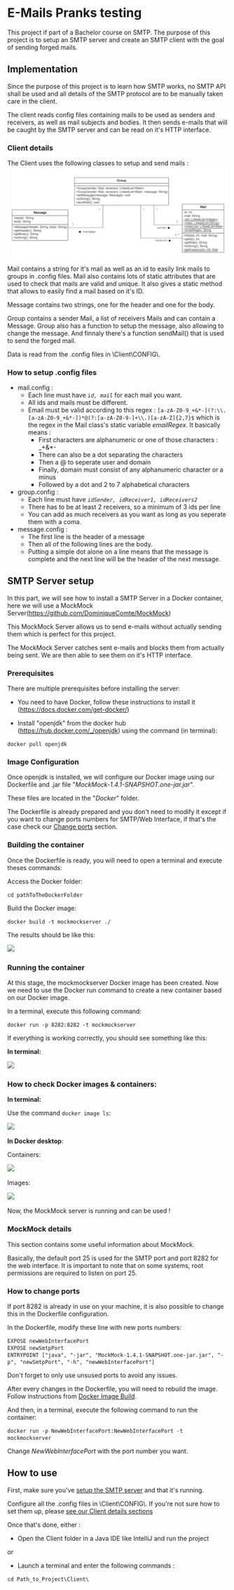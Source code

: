# E-Mails Pranks testing

This project if part of a Bachelor course on SMTP. The purpose of this project is to setup an SMTP server and create an SMTP client with the goal of sending forged mails.

## Implementation

Since the purpose of this project is to learn how SMTP works, no SMTP API shall be used and all details of the SMTP protocol are to be manually taken care in the client.

The client reads config files containing mails to be used as senders and receivers, as well as mail subjects and bodies. It then sends e-mails that will be caught by the SMTP server and can be read on it's HTTP interface.

### Client details

The Client uses the following classes to setup and send mails :
![class diagram](Client//class_diagram.png)

Mail contains a string for it's mail as well as an id to easily link mails to groups in .config files. Mail also contains lots of static attributes that are used to check that mails are valid and unique. It also gives a static method that allows to easily find a mail based on it's ID.

Message contains two strings, one for the header and one for the body.

Group contains a sender Mail, a list of receivers Mails and can contain a Message. Group also has a function to setup the message, also allowing to change the message. And finnaly there's a function sendMail() that is used to send the forged mail.

Data is read from the .config files in \\Client\\CONFIG\\.

### How to setup .config files

- mail.config :
    + Each line must have *```id, mail```* for each mail you want.
    + All ids and mails must be different.
    + Email must be valid according to this regex :
    ```[a-zA-Z0-9_+&*-](?:\\.[a-zA-Z0-9_+&*-])*@(?:[a-zA-Z0-9-]+\\.)[a-zA-Z]{2,7}$``` which is the regex in the Mail class's static variable *emailRegex*. It basically means :
        * First characters are alphanumeric or one of those characters : _+&*-
        * There can also be a dot separating the characters
        * Then a @ to seperate user and domain
        * Finally, domain must consist of any alphanumeric character or a minus
        * Followed by a dot and 2 to 7 alphabetical characters
- group.config :
    + Each line must have *```idSender, idReceiver1, idReceivers2```*
    + There has to be at least 2 receivers, so a minimum of 3 ids per line
    + You can add as much receivers as you want as long as you seperate them with a coma.
- message.config :
    + The first line is the header of a message
    + Then all of the following lines are the body.
    + Putting a simple dot alone on a line means that the message is complete and the next line will be the header of the next message.

## SMTP Server setup

In this part, we will see how to install a SMTP Server in a Docker container, here we will use a MockMock Server(https://github.com/DominiqueComte/MockMock)

This MockMock Server allows us to send e-mails without actually sending them which is perfect for this project.

The MockMock Server catches sent e-mails and blocks them from actually being sent. We are then able to see them on it's HTTP interface.

### Prerequisites
There are multiple prerequisites before installing the server:

- You need to have Docker, follow these instructions to install it (https://docs.docker.com/get-docker/)

- Install "openjdk" from the docker hub (https://hub.docker.com/_/openjdk) using the command (in terminal): 
```
docker pull openjdk
```

### Image Configuration

Once openjdk is installed, we will configure our Docker image using our Dockerfile and .jar file "*MockMock-1.4.1-SNAPSHOT.one-jar.jar*".

These files are located in the "*Docker*" folder.

The Dockerfile is already prepared and you don't need to modify it except if you want to change ports numbers for SMTP/Web Interface, if that's the case check our [Change ports](#how-to-change-ports) section.


### Building the container

Once the Dockerfile is ready, you will need to open a terminal and execute theses commands:

Access the Docker folder:
```
cd pathToTheDockerFolder
```

Build the Docker image:
```
docker build -t mockmockserver ./
```

The results should be like this:

 ![](https://i.imgur.com/ND3Cjeg.png)
 
### Running the container

At this stage, the mockmockserver Docker image has been created. Now we need to use the Docker run command to create a new container based on our Docker image.

In a terminal, execute this following command:
```
docker run -p 8282:8282 -t mockmockserver
```


If everything is working correctly, you should see something like this:

**In terminal:**

![](https://i.imgur.com/XoiFqJO.png)


### How to check Docker images & containers:

**In terminal:**

Use the command ```docker image ls```:

![](https://i.imgur.com/RJefXvz.png)


**In Docker desktop**:

Containers:

![](https://i.imgur.com/fAFSVs9.png)

Images:

![](https://i.imgur.com/xQ91Whp.png)




Now, the MockMock server is running and can be used !

### MockMock details

This section contains some useful information about MockMock.

Basically, the default port 25 is used for the SMTP port and port 8282 for the web interface. It is important to note that on some systems, root permissions are required to listen on port 25. 

### How to change ports
If port 8282 is already in use on your machine, it is also possible to change this in the Dockerfile configuration.

In the Dockerfile, modify these line with new ports numbers:
```
EXPOSE newWebInterfacePort 
EXPOSE newSmtpPort
ENTRYPOINT ["java", "-jar", "MockMock-1.4.1-SNAPSHOT.one-jar.jar", "-p", "newSmtpPort", "-h", "newWebInterfacePort"]
```
Don't forget to only use unsused ports to avoid any issues.

After every changes in the Dockerfile, you will need to rebuild the image. Follow instructions from [Docker Image Build](#building-the-container).

And then, in a terminal, execute the following command to run the container:

```
docker run -p NewWebInterfacePort:NewWebInterfacePort -t mockmockserver
```
Change *NewWebInterfacePort* with the port number you want.

## How to use

First, make sure you've [setup the SMTP server](#smtp-server-setup) and that it's running.

Configure all the .config files in \\Client\\CONFIG\\. If you're not sure how to set them up, please [see our Client details sections](#client-details)

Once that's done, either :

- Open the Client folder in a Java IDE like IntelliJ and run the project 

or

- Launch a terminal and enter the following commands :

```
cd Path_to_Project\Client\
```
